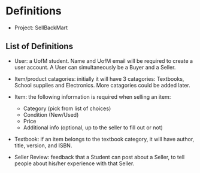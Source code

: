 # Definitions

- Project: SellBackMart

## List of Definitions

- User: a UofM student. Name and UofM email will be required to create a user account. A User can simultaneously be a Buyer and a Seller.

- Item/product catagories: initially it will have 3 catagories: Textbooks, School supplies and Electronics. More catagories could be added later.

- Item: the following information is required when selling an item: 
     - Category (pick from list of choices) 
     - Condition (New/Used)
     - Price
     - Additional info (optional, up to the seller to fill out or not) 

- Textbook: if an item belongs to the textbook category, it will have author, title, version, and ISBN.

- Seller Review: feedback that a Student can post about a Seller, to tell people about his/her experience with that Seller.
